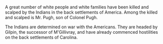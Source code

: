  A great number of white people and white families have been
                    killed and scalped by the Indians in the back settlements of
                    America. Among the killed and scalped is Mr. Pugh, son of
                    Colonel Pugh.The Indians are determined on war with the Americans. They are headed by
                    Gilpin, the successor of M'Gillivray, and have already commenced hostilities on the back settlements of Carolina.